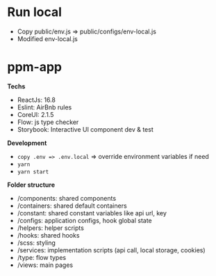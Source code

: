 # Run local
- Copy public/env.js => public/configs/env-local.js
- Modified env-local.js

# ppm-app
**Techs**
- ReactJs: 16.8  
- Eslint: AirBnb rules
- CoreUI: 2.1.5
- Flow: js type checker
- Storybook: Interactive UI component dev & test

**Development**
- `copy .env => .env.local` => override environment variables if need
- `yarn`
- `yarn start`

**Folder structure**
- /components: shared components
- /containers: shared default containers
- /constant: shared constant variables like api url, key
- /configs: application configs, hook global state
- /helpers: helper scripts
- /hooks: shared hooks
- /scss: styling
- /services: implementation scripts (api call, local storage, cookies)
- /type: flow types
- /views: main pages
